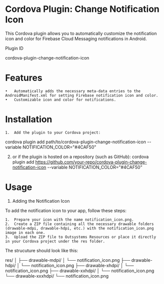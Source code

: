 # Cordova Plugin: Change Notification Icon

This Cordova plugin allows you to automatically customize the notification icon and color for Firebase Cloud Messaging notifications in Android.

Plugin ID

cordova-plugin-change-notification-icon

# Features

	•	Automatically adds the necessary meta-data entries to the AndroidManifest.xml for setting Firebase notification icon and color.
	•	Customizable icon and color for notifications.

# Installation

	1.	Add the plugin to your Cordova project:

  cordova plugin add path/to/cordova-plugin-change-notification-icon --variable NOTIFICATION_COLOR="#4CAF50"

  2. or if the plugin is hosted on a repository (such as GitHub):
cordova plugin add https://github.com/your-repo/cordova-plugin-change-notification-icon --variable NOTIFICATION_COLOR="#4CAF50"


# Usage

1. Adding the Notification Icon

To add the notification icon to your app, follow these steps:

	1.	Prepare your icon with the name notification_icon.png.
	2.	Create a ZIP file containing all the necessary drawable folders (drawable-mdpi, drawable-hdpi, etc.) with the notification_icon.png image in each one.
	3.	Upload the ZIP file to Outsystems Resources or place it directly in your Cordova project under the res folder.


The strucuture should look like this:

  res/
	│
	├── drawable-mdpi/
	│   └── notification_icon.png
	├── drawable-hdpi/
	│   └── notification_icon.png
	├── drawable-xhdpi/
	│   └── notification_icon.png
	├── drawable-xxhdpi/
	│   └── notification_icon.png
	└── drawable-xxxhdpi/
		└── notification_icon.png

